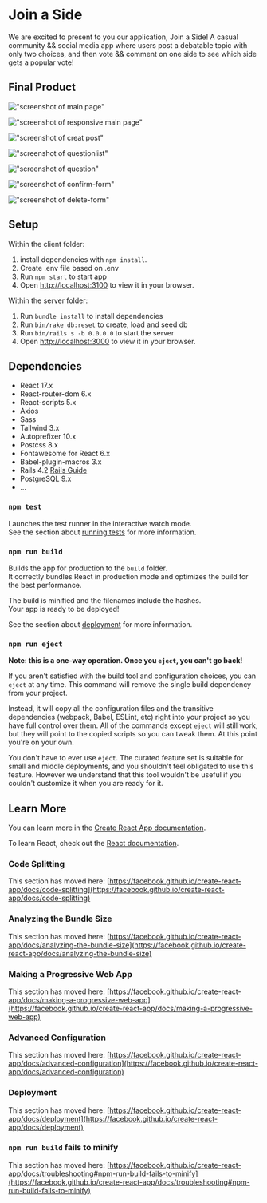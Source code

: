 # Join a Side

We are excited to present to you our application, Join a Side! A casual community && social media app where users post a debatable topic with only two choices, and then vote && comment on one side to see which side gets a popular vote!

## Final Product

!["screenshot of main page"](https://github.com/pos03142ap/join-a-side/blob/main/docs/main.png)

!["screenshot of responsive main page"](https://github.com/pos03142ap/join-a-side/blob/main/docs/main-responsive.png)

!["screenshot of creat post"](https://github.com/pos03142ap/join-a-side/blob/main/docs/create-post.png)

!["screenshot of questionlist"](https://github.com/pos03142ap/join-a-side/blob/main/docs/questionlist.png)

!["screenshot of question"](https://github.com/pos03142ap/join-a-side/blob/main/docs/question.png)

!["screenshot of confirm-form"](https://github.com/pos03142ap/join-a-side/blob/main/docs/confirm-form.png)

!["screenshot of delete-form"](https://github.com/pos03142ap/join-a-side/blob/main/docs/delete-form.png)

## Setup

Within the client folder: 
1. install dependencies with `npm install`.
2. Create .env file based on .env
3. Run `npm start` to start app
4. Open [http://localhost:3100](http://localhost:3100) to view it in your browser.

Within the server folder:
1. Run `bundle install` to install dependencies
2. Run `bin/rake db:reset` to create, load and seed db
3. Run `bin/rails s -b 0.0.0.0` to start the server
4. Open [http://localhost:3000](http://localhost:3000) to view it in your browser.

## Dependencies

* React 17.x
* React-router-dom 6.x
* React-scripts 5.x
* Axios
* Sass
* Tailwind 3.x
* Autoprefixer 10.x
* Postcss 8.x
* Fontawesome for React 6.x
* Babel-plugin-macros 3.x
* Rails 4.2 [Rails Guide](http://guides.rubyonrails.org/v4.2/)
* PostgreSQL 9.x
* ...

### `npm test`

Launches the test runner in the interactive watch mode.\
See the section about [running tests](https://facebook.github.io/create-react-app/docs/running-tests) for more information.

### `npm run build`

Builds the app for production to the `build` folder.\
It correctly bundles React in production mode and optimizes the build for the best performance.

The build is minified and the filenames include the hashes.\
Your app is ready to be deployed!

See the section about [deployment](https://facebook.github.io/create-react-app/docs/deployment) for more information.

### `npm run eject`

**Note: this is a one-way operation. Once you `eject`, you can't go back!**

If you aren't satisfied with the build tool and configuration choices, you can `eject` at any time. This command will remove the single build dependency from your project.

Instead, it will copy all the configuration files and the transitive dependencies (webpack, Babel, ESLint, etc) right into your project so you have full control over them. All of the commands except `eject` will still work, but they will point to the copied scripts so you can tweak them. At this point you're on your own.

You don't have to ever use `eject`. The curated feature set is suitable for small and middle deployments, and you shouldn't feel obligated to use this feature. However we understand that this tool wouldn't be useful if you couldn't customize it when you are ready for it.

## Learn More

You can learn more in the [Create React App documentation](https://facebook.github.io/create-react-app/docs/getting-started).

To learn React, check out the [React documentation](https://reactjs.org/).

### Code Splitting

This section has moved here: [https://facebook.github.io/create-react-app/docs/code-splitting](https://facebook.github.io/create-react-app/docs/code-splitting)

### Analyzing the Bundle Size

This section has moved here: [https://facebook.github.io/create-react-app/docs/analyzing-the-bundle-size](https://facebook.github.io/create-react-app/docs/analyzing-the-bundle-size)

### Making a Progressive Web App

This section has moved here: [https://facebook.github.io/create-react-app/docs/making-a-progressive-web-app](https://facebook.github.io/create-react-app/docs/making-a-progressive-web-app)

### Advanced Configuration

This section has moved here: [https://facebook.github.io/create-react-app/docs/advanced-configuration](https://facebook.github.io/create-react-app/docs/advanced-configuration)

### Deployment

This section has moved here: [https://facebook.github.io/create-react-app/docs/deployment](https://facebook.github.io/create-react-app/docs/deployment)

### `npm run build` fails to minify

This section has moved here: [https://facebook.github.io/create-react-app/docs/troubleshooting#npm-run-build-fails-to-minify](https://facebook.github.io/create-react-app/docs/troubleshooting#npm-run-build-fails-to-minify)
